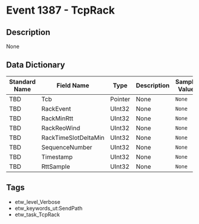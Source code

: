 # Event 1387 - TcpRack

## Description
None

## Data Dictionary
|Standard Name|Field Name|Type|Description|Sample Value|
|---|---|---|---|---|
|TBD|Tcb|Pointer|None|`None`|
|TBD|RackEvent|UInt32|None|`None`|
|TBD|RackMinRtt|UInt32|None|`None`|
|TBD|RackReoWind|UInt32|None|`None`|
|TBD|RackTimeSlotDeltaMin|UInt32|None|`None`|
|TBD|SequenceNumber|UInt32|None|`None`|
|TBD|Timestamp|UInt32|None|`None`|
|TBD|RttSample|UInt32|None|`None`|

## Tags
* etw_level_Verbose
* etw_keywords_ut:SendPath
* etw_task_TcpRack